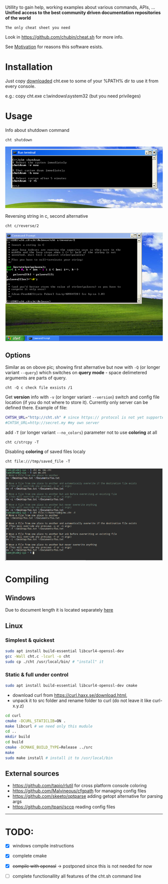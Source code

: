 Utillity to gain help, working examples about various commands, APIs, ... 
__Unified access to the best community driven documentation repositories of the world__

    The only cheat sheet you need

Look in https://github.com/chubin/cheat.sh for more info.

See [Motivation](doc/motivation.md) for reasons this software esists.

# Installation

Just copy [downloaded](https://github.com/tpanj/cht.exe/raw/master/bin/cht.exe)
cht.exe to some of your %PATH% dir to use it from every console.

e.g.: copy cht.exe c:\windows\system32 (but you need privileges)

# Usage
Info about shutdown command
```
cht shutdown
```
![Info about shutdown command](doc/ss_w0.png)

Reversing string in c, second alternative
```
cht c/reverse/2
```
![Reversing string in c, second alternative](doc/ss_w1.png)

## Options
Similar as on obove pic; showing first alternative but now with ```-Q```
(or longer variant ```--query```) which switches on __query mode__ -
space delimetered arguments are parts of query.
```
cht -Q c check file exsists /1
```

Get __version__ info with ```-v``` (or longer variant ```--version```)
switch and config file location (if you do not where to store it).
Currently only server can be defined there. Example of file:
```sh
CHTSH_URL="http://cht.sh" # since https:// protocol is not yet supported, default server
#CHTSH_URL=http://secret.my #my own server
```
add `-T` (or longer variant ```--no_colors```) parameter not to use __coloring__ at all
```
cht c/strcpy -T
```
Disabling __coloring__ of saved files localy
```
cht file:///tmp/saved_file -T
```
![Removing colors](doc/ss_lin1.png)

# Compiling
## Windows
Due to document length it is located separately [here](doc/compile_ms.md)

## Linux
### Simplest & quickest
```sh
sudo apt install build-essential libcurl4-openssl-dev
gcc -Wall cht.c -lcurl -o cht
sudo cp ./cht /usr/local/bin/ # "install" it
```
### Static & full under control
```sh
sudo apt install build-essential libcurl4-openssl-dev cmake
```
* download curl from https://curl.haxx.se/download.html,
* unpack it to src folder and rename folder to curl (do not leave it like curl-x.y.z)
```sh
cd curl
cmake -DCURL_STATICLIB=ON .
make libcurl # we need only this mudule
cd ..
mkdir build
cd build
cmake -DCMAKE_BUILD_TYPE=Release ../src
make
sudo make install # install it to /usr/local/bin
```
## External sources
* https://github.com/tapio/rlutil for cross platform console coloring
* https://github.com/Malvineous/cfgpath for managing config files
* https://github.com/skeeto/optparse adding getopt alternative for parsing args
* https://github.com/tpanj/sccp reading config files
------------------

# TODO:
- [X] windows compile instructions
- [X] complete cmake
- [X] ~~compile with openssl~~ → postponed since this is not needed for now
- [ ] complete functionallity all features of the cht.sh command line


